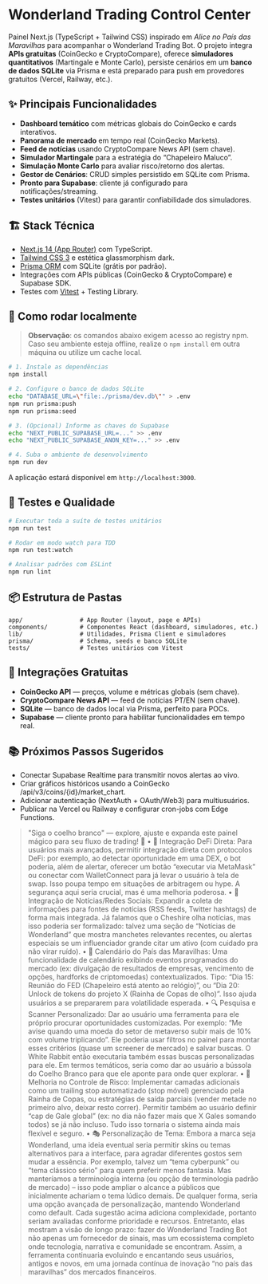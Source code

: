 # Wonderland Trading Control Center
Painel Next.js (TypeScript + Tailwind CSS) inspirado em *Alice no País das Maravilhas* para acompanhar o Wonderland Trading Bot. O projeto integra **APIs gratuitas** (CoinGecko e CryptoCompare), oferece **simuladores quantitativos** (Martingale e Monte Carlo), persiste cenários em um **banco de dados SQLite** via Prisma e está preparado para push em provedores gratuitos (Vercel, Railway, etc.).

## ✨ Principais Funcionalidades

- **Dashboard temático** com métricas globais do CoinGecko e cards interativos.
- **Panorama de mercado** em tempo real (CoinGecko Markets).
- **Feed de notícias** usando CryptoCompare News API (sem chave).
- **Simulador Martingale** para a estratégia do “Chapeleiro Maluco”.
- **Simulação Monte Carlo** para avaliar risco/retorno dos alertas.
- **Gestor de Cenários**: CRUD simples persistido em SQLite com Prisma.
- **Pronto para Supabase**: cliente já configurado para notificações/streaming.
- **Testes unitários** (Vitest) para garantir confiabilidade dos simuladores.

## 🏗️ Stack Técnica

- [Next.js 14 (App Router)](https://nextjs.org/docs/app) com TypeScript.
- [Tailwind CSS 3](https://tailwindcss.com/) e estética glassmorphism dark.
- [Prisma ORM](https://www.prisma.io/) com SQLite (grátis por padrão).
- Integrações com APIs públicas (CoinGecko & CryptoCompare) e Supabase SDK.
- Testes com [Vitest](https://vitest.dev/) + Testing Library.

## 🚀 Como rodar localmente

> **Observação**: os comandos abaixo exigem acesso ao registry npm. Caso seu ambiente esteja offline, realize o `npm install` em outra máquina ou utilize um cache local.

```bash
# 1. Instale as dependências
npm install

# 2. Configure o banco de dados SQLite
echo "DATABASE_URL=\"file:./prisma/dev.db\"" > .env
npm run prisma:push
npm run prisma:seed

# 3. (Opcional) Informe as chaves do Supabase
echo "NEXT_PUBLIC_SUPABASE_URL=..." >> .env
echo "NEXT_PUBLIC_SUPABASE_ANON_KEY=..." >> .env

# 4. Suba o ambiente de desenvolvimento
npm run dev
```

A aplicação estará disponível em `http://localhost:3000`.

## 🧪 Testes e Qualidade

```bash
# Executar toda a suíte de testes unitários
npm run test

# Rodar em modo watch para TDD
npm run test:watch

# Analisar padrões com ESLint
npm run lint
```

## 📦 Estrutura de Pastas

```
app/                # App Router (layout, page e APIs)
components/         # Componentes React (dashboard, simuladores, etc.)
lib/                # Utilidades, Prisma Client e simuladores
prisma/             # Schema, seeds e banco SQLite
tests/              # Testes unitários com Vitest
```

## 🔌 Integrações Gratuitas

- **CoinGecko API** — preços, volume e métricas globais (sem chave).
- **CryptoCompare News API** — feed de notícias PT/EN (sem chave).
- **SQLite** — banco de dados local via Prisma, perfeito para POCs.
- **Supabase** — cliente pronto para habilitar funcionalidades em tempo real.

## 📚 Próximos Passos Sugeridos

- Conectar Supabase Realtime para transmitir novos alertas ao vivo.
- Criar gráficos históricos usando a CoinGecko /api/v3/coins/{id}/market_chart.
- Adicionar autenticação (NextAuth + OAuth/Web3) para multiusuários.
- Publicar na Vercel ou Railway e configurar cron-jobs com Edge Functions.

> "Siga o coelho branco" — explore, ajuste e expanda este painel mágico para seu fluxo de trading! 🐇
	•	🔗 Integração DeFi Direta: Para usuários mais avançados, permitir integração direta com protocolos DeFi: por exemplo, ao detectar oportunidade em uma DEX, o bot poderia, além de alertar, oferecer um botão “executar via MetaMask” ou conectar com WalletConnect para já levar o usuário à tela de swap. Isso poupa tempo em situações de arbitragem ou hype. A segurança aqui seria crucial, mas é uma melhoria poderosa.
	•	📰 Integração de Notícias/Redes Sociais: Expandir a coleta de informações para fontes de notícias (RSS feeds, Twitter hashtags) de forma mais integrada. Já falamos que o Cheshire olha notícias, mas isso poderia ser formalizado: talvez uma seção de “Notícias de Wonderland” que mostra manchetes relevantes recentes, ou alertas especiais se um influenciador grande citar um ativo (com cuidado pra não virar ruído).
	•	📅 Calendário do País das Maravilhas: Uma funcionalidade de calendário exibindo eventos programados do mercado (ex: divulgação de resultados de empresas, vencimento de opções, hardforks de criptomoedas) contextualizados. Tipo: “Dia 15: Reunião do FED (Chapeleiro está atento ao relógio)”, ou “Dia 20: Unlock de tokens do projeto X (Rainha de Copas de olho)”. Isso ajuda usuários a se prepararem para volatilidade esperada.
	•	🔍 Pesquisa e Scanner Personalizado: Dar ao usuário uma ferramenta para ele próprio procurar oportunidades customizadas. Por exemplo: “Me avise quando uma moeda do setor de metaverso subir mais de 10% com volume triplicando”. Ele poderia usar filtros no painel para montar esses critérios (quase um screener de mercado) e salvar buscas. O White Rabbit então executaria também essas buscas personalizadas para ele. Em termos temáticos, seria como dar ao usuário a bússola do Coelho Branco para que ele aponte para onde quer explorar.
	•	🔐 Melhoria no Controle de Risco: Implementar camadas adicionais como um trailing stop automatizado (stop móvel) gerenciado pela Rainha de Copas, ou estratégias de saída parciais (vender metade no primeiro alvo, deixar resto correr). Permitir também ao usuário definir “cap de Gale global” (ex: no dia não fazer mais que X Gales somando todos) se já não incluso. Tudo isso tornaria o sistema ainda mais flexível e seguro.
	•	🎭 Personalização de Tema: Embora a marca seja Wonderland, uma ideia eventual seria permitir skins ou temas alternativos para a interface, para agradar diferentes gostos sem mudar a essência. Por exemplo, talvez um “tema cyberpunk” ou “tema clássico sério” para quem preferir menos fantasia. Mas manteríamos a terminologia interna (ou opção de terminologia padrão de mercado) – isso pode ampliar o alcance a públicos que inicialmente achariam o tema lúdico demais. De qualquer forma, seria uma opção avançada de personalização, mantendo Wonderland como default.
Cada sugestão acima adiciona complexidade, portanto seriam avaliadas conforme prioridade e recursos. Entretanto, elas mostram a visão de longo prazo: fazer do Wonderland Trading Bot não apenas um fornecedor de sinais, mas um ecossistema completo onde tecnologia, narrativa e comunidade se encontram. Assim, a ferramenta continuaria evoluindo e encantando seus usuários, antigos e novos, em uma jornada contínua de inovação “no país das maravilhas” dos mercados financeiros.
